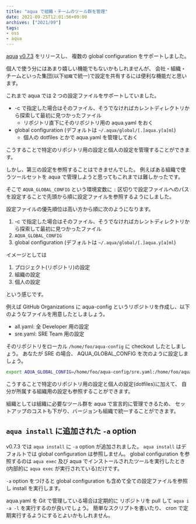 ```yaml
---
title: "aqua で組織・チームのツール群を管理"
date: 2021-09-25T12:01:56+09:00
archives: ["2021/09"]
tags:
- oss
- aqua
---
```


[aqua](https://github.com/suzuki-shunsuke/aqua) [v0.7.3](https://github.com/suzuki-shunsuke/aqua/releases/tag/v0.7.3) をリリースし、
複数の global configuration をサポートしました。

個人で使う分にはあまり嬉しい機能でもないかもしれませんが、
会社・組織・チームといった集団(以下`組織`で統一)で設定を共有するには便利な機能だと思います。

これまで aqua では 2 つの設定ファイルをサポートしていました。

* -c で指定した場合はそのファイル、そうでなければカレントディレクトリから探索して最初に見つかったファイル
  * リポジトリ直下にそのリポジトリ用の aqua.yaml をおく
* global configuration (デフォルトは `~/.aqua/global/[.]aqua.y[a]ml`)
  * 個人の dotfiles とかで aqua.yaml を管理しておく

こうすることで特定のリポジトリ用の設定と個人の設定を管理することができます。

しかし、第三の設定を参照することはできませんでした。
例えばある組織で使うツールセットを aqua で管理しようと思ってもこれまでは難しかったです。

そこで `AQUA_GLOBAL_CONFIG` という環境変数に `:` 区切りで設定ファイルへのパスを設定することで先頭から順に設定ファイルを参照するようにしました。

設定ファイルの優先順位は高い方から順に次のようになります。

1. -c で指定した場合はそのファイル、そうでなければカレントディレクトリから探索して最初に見つかったファイル
1. `AQUA_GLOBAL_CONFIG`
1. global configuration (デフォルトは `~/.aqua/global/[.]aqua.y[a]ml`)

イメージとしては

1. プロジェクト(リポジトリ)の設定
1. 組織の設定
1. 個人の設定

という感じです。

例えば GitHub Organizations に aqua-config というリポジトリを作成し、以下のようなファイルを用意したとしましょう。

* all.yaml: 全 Developer 用の設定
* sre.yaml: SRE Team 用の設定

そのリポジトリをローカル `/home/foo/aqua-config` に checkout したとしましょう。
あなたが SRE の場合、 AQUA_GLOBAL_CONFIG を次のように設定しましょう。

```sh
export AQUA_GLOBAL_CONFIG=/home/foo/aqua-config/sre.yaml:/home/foo/aqua-config/all.yaml
```

こうすることで特定のリポジトリ用の設定と個人の設定(dotfiles)に加えて、
自分が所属する組織用の設定も参照することができます。

組織としては組織に必要なツール群を aqua で宣言的に管理できるため、
セットアップのコストも下がり、バージョンも組織で統一することができます。

## `aqua install` に追加された `-a` option

v0.7.3 では `aqua install` に `-a` option が追加されました。
`aqua install` はデフォルトでは global configuration は参照しません。
global configuration を参照するのは `aqua exec` 及び aqua でインストールされたツールを実行したとき(内部的に `aqua exec` が実行されている)だけです。

`-a` option をつけると global configuration も含めて全ての設定ファイルを参照し install を実行します。

aqua.yaml を Git で管理している場合は定期的に リポジトリを pull して `aqua i -a -l` を実行するのが良いでしょう。
簡単なスクリプトを書いたり、 cron で定期実行するようにするとよいかもしれません。
